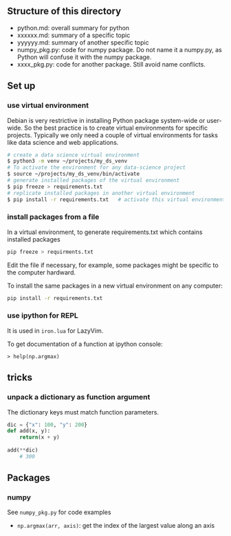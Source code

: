 ## Structure of this directory
- python.md: overall summary for python
- xxxxxx.md: summary of a specific topic
- yyyyyy.md: summary of another specific topic
- numpy_pkg.py: code for numpy package. Do not name it a numpy.py, as Python will confuse it with the numpy package.
- xxxx_pkg.py: code for another package. Still avoid name conflicts.

## Set up

### use virtual environment
Debian is very restrictive in installing Python package system-wide or user-wide. So the best practice is to create virtual environments for specific projects. Typically we only need a couple of virtual environments for tasks like data science and web applications.
```sh
# create a data science virtual environment
$ python3 -m venv ~/projects/my_ds_venv
# To activate the environment for any data-science project
$ source ~/projects/my_ds_venv/bin/activate
# generate installed packages of the virtual environment
$ pip freeze > requirements.txt
# replicate installed packages in another virtual environment
$ pip install -r requirements.txt   # activate this virtual environment first
```

### install packages from a file
In a virtual environment, to generate requirements.txt which contains installed packages
```sh
pip freeze > requirments.txt
```
Edit the file if necessary, for example, some packages might be specific to the computer hardward.

To install the same packages in a new virtual environment on any computer:
```sh
pip install -r requirements.txt
```

### use ipython for REPL
It is used in `iron.lua` for LazyVim.

To get documentation of a function at ipython console:

`> help(np.argmax)`



## tricks

### unpack a dictionary as function argument
The dictionary keys must match function parameters.

```python
dic = {"x": 100, "y": 200}
def add(x, y):
    return(x + y)
    
add(**dic)
    # 300
```

## Packages

### numpy
See `numpy_pkg.py` for code examples

- `np.argmax(arr, axis)`: get the index of the largest value along an axis
